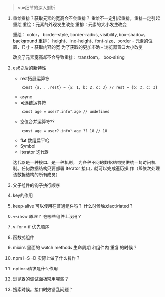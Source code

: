 > vue细节的深入剖析

1. 重绘重排？获取元素的宽高会不会重排？
   重绘不一定引起重排，重排一定引起重绘
   重绘：元素的外观发生改变
   重排：元素的大小发生改变

   重绘： color， border-style, border-radius, visibility, box-shadow， background
   重排： height、line-height、font-size、border
        - 元素的位置，尺寸
        - 获取内容的宽  为了获取的更加准确
        - 浏览器窗口大小改变

   改变了元素宽高却不会导致重排： transform， box-sizing

2. es6之后的新特性
    - rest拓展运算符
    ```
        const {a, ...rest} = {a: 1, b: 2, c: 3} // rest = {b: 2, c: 3}
    ```
    - async
    - 可选链运算符
    ```
        const age = user?.info?.age // undefined
    ```
    - 空值合并运算符??
    ```
        const age = user?.info?.age ?? 18 // 18
    ```
    - flat 数组扁平哈
    - Symbol
    - Iterator 迭代器

    迭代器是一种接口、是一种机制。
    为各种不同的数据结构提供统一的访问机制。任何数据结构只要部署 Iterator 接口，就可以完成遍历操
    作（即依次处理该数据结构的所有成员）

3. 父子组件的钩子执行顺序
4. key的作用
5. keep-alive 可以使用在普通组件吗？ 什么时候触发activiated？
6. v-show 原理？ 在哪些组件上没用？
7. v-for v-if 优先顺序
8. 函数式组件
9. mixins 里面的 watch methods 生命周期 和组件内 重复 的时候？
10. npm i -S -D 实际上做了什么操作？
11. options请求是什么作用
12. 浏览器的调试面板常用哪些？
13. 搜索时候。接口时效错乱问题？



